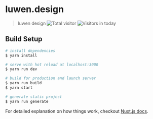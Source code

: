 # luwen.design

> luwen design
![Total visitor](https://visitor-count-badge.herokuapp.com/total.svg?repo_id=alizeegod.luwen.design)
![Visitors in today](https://visitor-count-badge.herokuapp.com/today.svg?repo_id=alizeegod.luwen.design)
## Build Setup

``` bash
# install dependencies
$ yarn install

# serve with hot reload at localhost:3000
$ yarn run dev

# build for production and launch server
$ yarn run build
$ yarn start

# generate static project
$ yarn run generate
```

For detailed explanation on how things work, checkout [Nuxt.js docs](https://nuxtjs.org).
